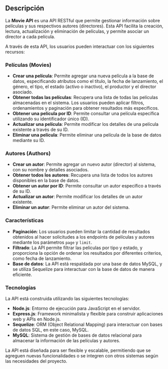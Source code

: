 ## Descripción

La **Movie API** es una API RESTful que permite gestionar información sobre películas y sus respectivos autores (directores). Esta API facilita la creación, lectura, actualización y eliminación de películas, y permite asociar un director a cada película. <br/>

A través de esta API, los usuarios pueden interactuar con los siguientes recursos: <br/>

### Películas (Movies)
- **Crear una película**: Permite agregar una nueva película a la base de datos, especificando atributos como el título, la fecha de lanzamiento, el género, el tipo, el estado (activo o inactivo), el productor y el director asociado. <br/>
- **Obtener todas las películas**: Recupera una lista de todas las películas almacenadas en el sistema. Los usuarios pueden aplicar filtros, ordenamientos y paginación para obtener resultados más específicos. <br/>
- **Obtener una película por ID**: Permite consultar una película específica utilizando su identificador único (ID). <br/>
- **Actualizar una película**: Permite modificar los detalles de una película existente a través de su ID. <br/>
- **Eliminar una película**: Permite eliminar una película de la base de datos mediante su ID. <br/>

### Autores (Authors)
- **Crear un autor**: Permite agregar un nuevo autor (director) al sistema, con su nombre y detalles asociados. <br/>
- **Obtener todos los autores**: Recupera una lista de todos los autores disponibles en la base de datos. <br/>
- **Obtener un autor por ID**: Permite consultar un autor específico a través de su ID. <br/>
- **Actualizar un autor**: Permite modificar los detalles de un autor existente. <br/>
- **Eliminar un autor**: Permite eliminar un autor del sistema. <br/>

### Características
- **Paginación**: Los usuarios pueden limitar la cantidad de resultados obtenidos al hacer solicitudes a los endpoints de películas y autores mediante los parámetros `page` y `limit`. <br/>
- **Filtrado**: La API permite filtrar las películas por tipo y estado, y proporciona la opción de ordenar los resultados por diferentes criterios, como fecha de lanzamiento. <br/>
- **Base de datos**: La API está respaldada por una base de datos MySQL, y se utiliza Sequelize para interactuar con la base de datos de manera eficiente. <br/>

### Tecnologías
La API está construida utilizando las siguientes tecnologías: <br/>
- **Node.js**: Entorno de ejecución para JavaScript en el servidor. <br/>
- **Express.js**: Framework minimalista y flexible para construir aplicaciones web y APIs en Node.js. <br/>
- **Sequelize**: ORM (Object Relational Mapping) para interactuar con bases de datos SQL, en este caso, MySQL. <br/>
- **MySQL**: Sistema de gestión de bases de datos relacional para almacenar la información de las películas y autores. <br/>

La API está diseñada para ser flexible y escalable, permitiendo que se agreguen nuevas funcionalidades o se integren con otros sistemas según las necesidades del proyecto. <br/>
